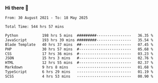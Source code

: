 ### Hi there 👋

<!--
**dominoto/dominoto** is a ✨ _special_ ✨ repository because its `README.md` (this file) appears on your GitHub profile.

Here are some ideas to get you started:

- 🔭 I’m currently working on ...
- 🌱 I’m currently learning ...
- 👯 I’m looking to collaborate on ...
- 🤔 I’m looking for help with ...
- 💬 Ask me about ...
- 📫 How to reach me: ...
- 😄 Pronouns: ...
- ⚡ Fun fact: ...
-->
<!--START_SECTION:waka-->

```txt
From: 30 August 2021 - To: 18 May 2025

Total Time: 544 hrs 57 mins

Python           198 hrs 5 mins  #########----------------   36.35 %
JavaScript       193 hrs 39 mins #########----------------   35.54 %
Blade Template   40 hrs 37 mins  ##-----------------------   07.45 %
PHP              30 hrs 57 mins  #------------------------   05.68 %
CSS              17 hrs 36 mins  #------------------------   03.23 %
JSON             15 hrs 3 mins   #------------------------   02.76 %
HTML             12 hrs 55 mins  #------------------------   02.37 %
Markdown         9 hrs 8 mins    -------------------------   01.68 %
TypeScript       6 hrs 29 mins   -------------------------   01.19 %
SCSS             4 hrs 53 mins   -------------------------   00.90 %
```

<!--END_SECTION:waka-->
